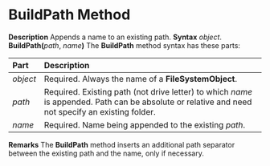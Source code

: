 
# BuildPath Method



 **Description**
Appends a name to an existing path.
 **Syntax**
 _object_. **BuildPath(**_path_, _name_**)**
The  **BuildPath** method syntax has these parts:


|**Part**|**Description**|
|:-----|:-----|
| _object_|Required. Always the name of a  **FileSystemObject**.|
| _path_|Required. Existing path (not drive letter) to which  _name_ is appended. Path can be absolute or relative and need not specify an existing folder.|
| _name_|Required. Name being appended to the existing  _path_.|
 **Remarks**
The  **BuildPath** method inserts an additional path separator between the existing path and the name, only if necessary.

